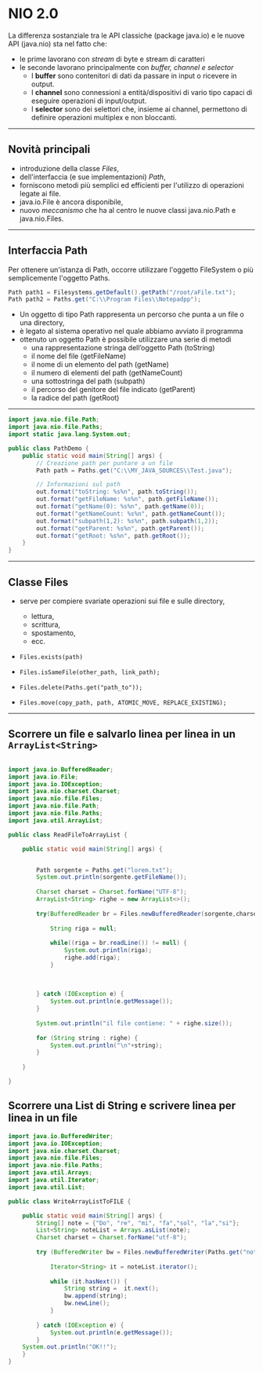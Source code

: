# NIO 2.0

La differenza sostanziale tra le API classiche (package java.io) e le nuove API (java.nio) sta nel fatto che:

* le prime lavorano con *stream* di byte e stream di caratteri
* le seconde lavorano principalmente con *buffer, channel e selector*
  *  I **buffer** sono contenitori di dati da passare in input o ricevere in output.  
  *  I **channel** sono connessioni a entità/dispositivi di vario tipo capaci di eseguire operazioni di input/output.
  *  I **selector** sono dei selettori che, insieme ai channel, permettono di definire operazioni multiplex e non bloccanti.

---
## Novità principali

* introduzione della classe *Files*, 
* dell'interfaccia (e sue implementazioni) *Path*, 
* forniscono metodi più semplici ed efficienti per l'utilizzo di operazioni legate ai file. 
* java.io.File è ancora disponibile, 
* nuovo _meccanismo_ che ha al centro le nuove classi java.nio.Path e java.nio.Files. 

---

## Interfaccia Path

Per ottenere un'istanza di Path, occorre utilizzare l'oggetto FileSystem o più semplicemente l'oggetto Paths. 

```java
Path path1 = Filesystems.getDefault().getPath("/root/aFile.txt");
Path path2 = Paths.get("C:\\Program Files\\Notepadpp");
```

* Un oggetto di tipo Path rappresenta un percorso che punta a un file o una directory, 
* è legato al sistema operativo nel quale abbiamo avviato il programma 
* ottenuto un oggetto Path è possibile utilizzare una serie di metodi
  * una rappresentazione stringa dell’oggetto Path (toString)
  * il nome del file (getFileName)
  * il nome di un elemento del path (getName)
  * il numero di elementi del path (getNameCount)
  * una sottostringa del path (subpath)
  * il percorso del genitore del file indicato (getParent)
  * la radice del path (getRoot)

---

```java
import java.nio.file.Path;
import java.nio.file.Paths;
import static java.lang.System.out;

public class PathDemo {
	public static void main(String[] args) {
		// Creazione path per puntare a un file
		Path path = Paths.get("C:\\MY_JAVA_SOURCES\\Test.java");

		// Informazioni sul path
		out.format("toString: %s%n", path.toString());
		out.format("getFileName: %s%n", path.getFileName());
		out.format("getName(0): %s%n", path.getName(0));
		out.format("getNameCount: %s%n", path.getNameCount());
		out.format("subpath(1,2): %s%n", path.subpath(1,2));
		out.format("getParent: %s%n", path.getParent());
		out.format("getRoot: %s%n", path.getRoot());
	}
}
```

---

## Classe Files

* serve per compiere svariate operazioni sui file e sulle directory, 
  * lettura, 
  * scrittura, 
  * spostamento, 
  * ecc. 

* `Files.exists(path)`
* `Files.isSameFile(other_path, link_path);`
* `Files.delete(Paths.get("path_to"));`
* `Files.move(copy_path, path, ATOMIC_MOVE, REPLACE_EXISTING);`

---

## Scorrere un file e salvarlo linea per linea in un `ArrayList<String>`

```java

import java.io.BufferedReader;
import java.io.File;
import java.io.IOException;
import java.nio.charset.Charset;
import java.nio.file.Files;
import java.nio.file.Path;
import java.nio.file.Paths;
import java.util.ArrayList;

public class ReadFileToArrayList {

	public static void main(String[] args) {


		Path sorgente = Paths.get("lorem.txt");
		System.out.println(sorgente.getFileName());
		
		Charset charset = Charset.forName("UTF-8");
		ArrayList<String> righe = new ArrayList<>();
		
		try(BufferedReader br = Files.newBufferedReader(sorgente,charset);){
			
			String riga = null;
			
			while((riga = br.readLine()) != null) {
				System.out.println(riga);
				righe.add(riga);
			}
			
			
			
		} catch (IOException e) {
			System.out.println(e.getMessage());
		}
		
		System.out.println("il file contiene: " + righe.size());
		
		for (String string : righe) {
			System.out.println("\n"+string);
		}
		
	}

}

```


## Scorrere una List di String e scrivere linea per linea in un file

```java
import java.io.BufferedWriter;
import java.io.IOException;
import java.nio.charset.Charset;
import java.nio.file.Files;
import java.nio.file.Paths;
import java.util.Arrays;
import java.util.Iterator;
import java.util.List;

public class WriteArrayListToFILE {

	public static void main(String[] args) {
		String[] note = {"Do", "re", "mi", "fa","sol", "la","si"};
		List<String> noteList = Arrays.asList(note);
		Charset charset = Charset.forName("utf-8");
		
		try (BufferedWriter bw = Files.newBufferedWriter(Paths.get("note.txt"),charset)){
			
			Iterator<String> it = noteList.iterator();
			
			while (it.hasNext()) {
				String string =  it.next();
				bw.append(string);
				bw.newLine();
			}
			
		} catch (IOException e) {
			System.out.println(e.getMessage());
		}
	System.out.println("OK!!");
	}
}
```
